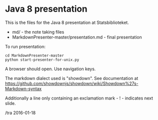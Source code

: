 Java 8 presentation
===

This is the files for the Java 8 presentation at Statsbiblioteket.

* md/ - the note taking files
* MarkdownPresenter-master/presentation.md - final presentation

To run presentation:

    cd MarkdownPresenter-master
    python start-presenter-for-unix.py

A browser should open.  Use navigation keys.

The markdown dialect used is "showdown".  See
documentation at
https://github.com/showdownjs/showdown/wiki/Showdown%27s-Markdown-syntax

Additionally
a line only containing an exclamation mark - ! -
indicates next slide.

/tra 2016-01-18


